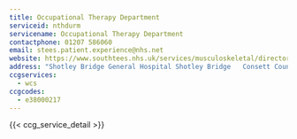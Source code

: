 ```yaml
---
title: Occupational Therapy Department
serviceid: nthdurm
servicename: Occupational Therapy Department
contactphone: 01207 586060
email: stees.patient.experience@nhs.net
website: https://www.southtees.nhs.uk/services/musculoskeletal/directory/county-durham-darlington/
address: "Shotley Bridge General Hospital Shotley Bridge   Consett County Durham DH8 0NB"
ccgservices:
  - wcs
ccgcodes:
  - e38000217
---
```


{{< ccg_service_detail >}}
